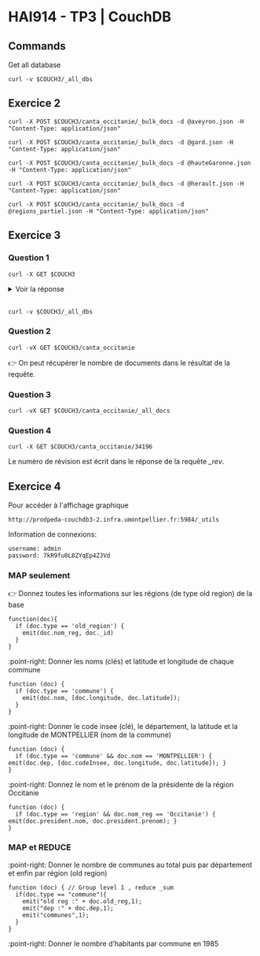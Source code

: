 # HAI914 - TP3 | CouchDB

## Commands

Get all database

```curl
curl -v $COUCH3/_all_dbs
```

## Exercice 2

```curl
curl -X POST $COUCH3/canta_occitanie/_bulk_docs -d @aveyron.json -H "Content-Type: application/json"

curl -X POST $COUCH3/canta_occitanie/_bulk_docs -d @gard.json -H "Content-Type: application/json"

curl -X POST $COUCH3/canta_occitanie/_bulk_docs -d @hauteGaronne.json -H "Content-Type: application/json"

curl -X POST $COUCH3/canta_occitanie/_bulk_docs -d @herault.json -H "Content-Type: application/json"

curl -X POST $COUCH3/canta_occitanie/_bulk_docs -d @regions_partiel.json -H "Content-Type: application/json"
```

## Exercice 3

### Question 1

```curl
curl -X GET $COUCH3
```

<details><summary>Voir la réponse</summary>

    {"couchdb":"Welcome","version":"3.1.1","git_sha":"ce596c65d","uuid":"1126b56a22d66301e43b4957c7000b5c","features":["access-ready","partitioned","pluggable-storage-engines","reshard","scheduler"],"vendor":{"name":"The Apache Software Foundation"}}

</details>

<br>

```curl
curl -v $COUCH3/_all_dbs
```

### Question 2

```curl
curl -vX GET $COUCH3/canta_occitanie
```

:point_right: On peut récupérer le nombre de documents dans le résultat de la requête.

### Question 3

```curl
curl -vX GET $COUCH3/canta_occitanie/_all_docs
```

### Question 4

```curl
curl -X GET $COUCH3/canta_occitanie/34196
```

Le numéro de révision est écrit dans le réponse de la requête *_rev*.

## Exercice 4

Pour accéder à l'affichage graphique

```curl
http://prodpeda-couchdb3-2.infra.umontpellier.fr:5984/_utils
```

Information de connexions:

    username: admin
    password: 7kR9fu0L8ZYqEp4ZJVd

### MAP seulement

:point_right: Donnez toutes les informations sur les régions (de type old region) de la base

```mango
function(doc){
  if (doc.type == 'old_region') {
    emit(doc.nom_reg, doc._id)
  }
}
```

:point-right: Donner les noms (clés) et latitude et longitude de chaque commune


```mango
function (doc) {
  if (doc.type == 'commune') { 
    emit(doc.nom, [doc.longitude, doc.latitude]); 
  } 
}
```

:point-right: Donner le code insee (clé), le département, la latitude et la longitude de MONTPELLIER (nom
de la commune)

```mango
function (doc) {
  if (doc.type == 'commune' && doc.nom == 'MONTPELLIER') { emit(doc.dep, [doc.codeInsee, doc.longitude, doc.latitude]); }
}
```

:point-right: Donnez le nom et le prénom de la présidente de la région Occitanie

```mango
function (doc) {
  if (doc.type == 'region' && doc.nom_reg == 'Occitanie') { emit(doc.president.nom, doc.president.prenom); }
}
```

### MAP et REDUCE

:point-right: Donner le nombre de communes au total puis par département et enfin par région (old region)

```mango
function (doc) { // Group level 1 , reduce _sum
  if(doc.type == "commune"){
    emit("old reg :" + doc.old_reg,1);
    emit("dep :" + doc.dep,1);
    emit("communes",1);
  }
}
```

:point-right: Donner le nombre d’habitants par commune en 1985

